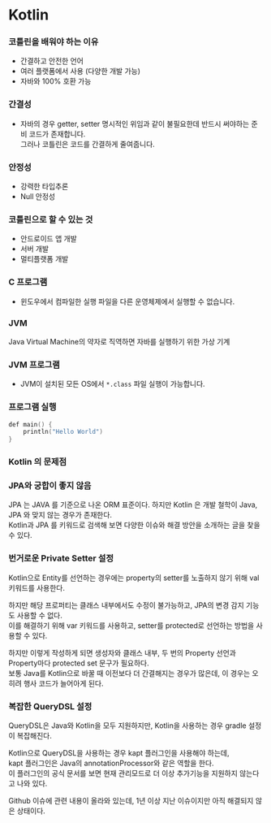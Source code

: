 # Kotlin
### 코틀린을 배워야 하는 이유
- 간결하고 안전한 언어
- 여러 플랫폼에서 사용 (다양한 개발 가능)
- 자바와 100% 호환 가능

### 간결성

- 자바의 경우 getter, setter 명시적인 위임과 같이 불필요한데 반드시 써야하는 준비 코드가 존재합니다.  
  그러나 코틀린은 코드를 간결하게 줄여줍니다.

### 안정성

- 강력한 타입추론
- Null 안정성

### 코틀린으로 할 수 있는 것

- 안드로이드 앱 개발
- 서버 개발
- 멀티플랫폼 개발

### C 프로그램

- 윈도우에서 컴파일한 실행 파일을 다른 운영체제에서 실행할 수 없습니다.

### JVM

Java Virtual Machine의 약자로 직역하면 자바를 실행하기 위한 가상 기계

### JVM 프로그램

- JVM이 설치된 모든 OS에서 `*.class` 파일 실행이 가능합니다.

### 프로그램 실행

```kotlin
def main() {
	println("Hello World")
}
```

### Kotlin 의 문제점
### JPA와 궁합이 좋지 않음

JPA 는 JAVA 를 기준으로 나온 ORM 표준이다. 하지만 Kotlin 은 개발 철학이 Java, JPA 와 맞지 않는 경우가 존재한다.  
Kotlin과 JPA 를 키워드로 검색해 보면 다양한 이슈와 해결 방안을 소개하는 글을 찾을 수 있다.

### 번거로운 Private Setter 설정

Kotlin으로 Entity를 선언하는 경우에는 property의 setter를 노출하지 않기 위해 val 키워드를 사용한다.  
 
하지만 해당 프로퍼티는 클래스 내부에서도 수정이 불가능하고, JPA의 변경 감지 기능도 사용할 수 없다.  
이를 해결하기 위해 var 키워드를 사용하고, setter를 protected로 선언하는 방법을 사용할 수 있다.  

하지만 이렇게 작성하게 되면 생성자와 클래스 내부, 두 번의 Property 선언과 Property마다 protected set 문구가 필요하다.  
보통 Java를 Kotlin으로 바꿀 때 이전보다 더 간결해지는 경우가 많은데, 이 경우는 오히려 행사 코드가 늘어아게 된다.  

### 복잡한 QueryDSL 설정
QueryDSL은 Java와 Kotlin을 모두 지원하지만, Kotlin을 사용하는 경우 gradle 설정이 복잡해진다.    

Kotlin으로 QueryDSL을 사용하는 경우 kapt 플러그인을 사용해야 하는데,  
kapt 플러그인은 Java의 annotationProcessor와 같은 역할을 한다.    
이 플러그인의 공식 문서를 보면 현재 관리모드로 더 이상 추가기능을 지원하지 않는다고 나와 있다.    

Github 이슈에 관련 내용이 올라와 있는데, 1년 이상 지난 이슈이지만 아직 해결되지 않은 상태이다.  
